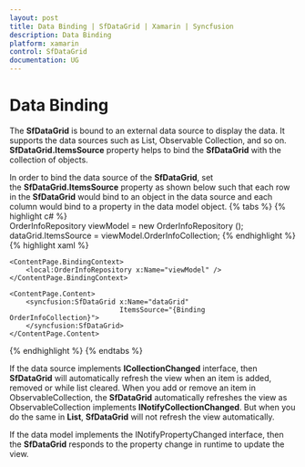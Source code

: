 ```yaml
---
layout: post
title: Data Binding | SfDataGrid | Xamarin | Syncfusion
description: Data Binding
platform: xamarin
control: SfDataGrid
documentation: UG
---
```


# Data Binding

The **SfDataGrid** is bound to an external data source to display the data. It supports the data sources such as List, Observable Collection, and so on. **SfDataGrid.ItemsSource** property helps to bind the **SfDataGrid** with the collection of objects.

In order to bind the data source of the **SfDataGrid**, set the **SfDataGrid.ItemsSource** property as shown below such that each row in the **SfDataGrid** would bind to an object in the data source and each column would bind to a property in the data model object.
{% tabs %}
{% highlight c# %}
OrderInfoRepository viewModel = new OrderInfoRepository ();
dataGrid.ItemsSource = viewModel.OrderInfoCollection; 
{% endhighlight %}
{% highlight xaml %}
<?xml version="1.0" encoding="utf-8" ?>
<ContentPage xmlns="http://xamarin.com/schemas/2014/forms"
             xmlns:x="http://schemas.microsoft.com/winfx/2009/xaml"
             xmlns:local="clr-namespace:DataGridDemo;assembly=DataGridDemo"
             xmlns:syncfusion="clr-namespace:Syncfusion.SfDataGrid.XForms;assembly=Syncfusion.SfDataGrid.XForms" 
             x:Class="DataGridDemo.Sample">

    <ContentPage.BindingContext>
        <local:OrderInfoRepository x:Name="viewModel" />
    </ContentPage.BindingContext>

    <ContentPage.Content>
        <syncfusion:SfDataGrid x:Name="dataGrid"
                               ItemsSource="{Binding OrderInfoCollection}">
        </syncfusion:SfDataGrid>
    </ContentPage.Content>
</ContentPage>
{% endhighlight %} 
{% endtabs %}

If the data source implements **ICollectionChanged** interface, then **SfDataGrid** will automatically refresh the view when an item is added, removed or while list cleared. When you add or remove an item in ObservableCollection, the **SfDataGrid** automatically refreshes the view as ObservableCollection implements **INotifyCollectionChanged**. But when you do the same in **List**, **SfDataGrid** will not refresh the view automatically.

If the data model implements the INotifyPropertyChanged interface, then the **SfDataGrid** responds to the property change in runtime to update the view.

